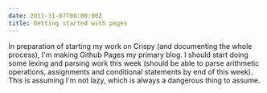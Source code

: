 ```yaml
---
date: 2011-11-07T00:00:00Z
title: Getting started with pages
---
```


In preparation of starting my work on Crispy (and documenting the whole process), I'm making Github Pages my primary blog. I should start doing some lexing and parsing work this week (should be able to parse arithmetic operations, assignments and conditional statements by end of this week). This is assuming I'm not lazy, which is always a dangerous thing to assume.
